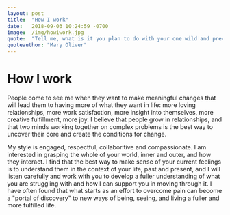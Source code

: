 ```yaml
---
layout: post
title:  "How I work"
date:   2018-09-03 10:24:59 -0700
image:  /img/howiwork.jpg
quote:  "Tell me, what is it you plan to do with your one wild and precious life?"
quoteauthor: "Mary Oliver"
---
```


# How I work

People come to see me when they want to make meaningful changes that will lead them to having more of what they want in life: more loving relationships, more work satisfaction, more insight into themselves, more creative fulfillment, more joy. I believe that people grow in relationships, and that two minds working together on complex problems is the best way to uncover their core and create the conditions for change.

My style is engaged, respectful, collaboritive and compassionate. I am interested in grasping the whole of your world, inner and outer, and how they interact. I find that the best way to make sense of your current feelings is to understand them in the context of your life, past and present, and I will listen carefully and work with you to develop a fuller understanding of what you are struggling with and how I can support you in moving through it. I have often found that what starts as an effort to overcome pain can become a "portal of discovery" to new ways of being, seeing, and living a fuller and more fulfilled life.
